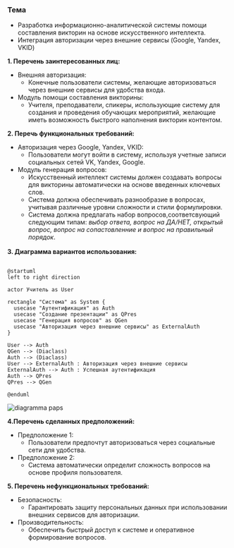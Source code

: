 ### Тема 
+ Разработка информационно-аналитической системы помощи составления викторин на основе искусственного интеллекта. 
+ Интеграция авторизации через внешние сервисы (Google, Yandex, VKID)

**1. Перечень заинтересованных лиц:**
+ Внешняя авторизация:
  - Конечные пользователи системы, желающие авторизоваться через внешние сервисы для удобства входа.
+ Модуль помощи составления викторины:
  - Учителя, преподаватели, спикеры, использующие систему для создания и проведения обучающих мероприятий, желающие иметь возможность быстрого наполнения викторин контентом.

**2. Перечь функциональных требований:** 
+ Авторизация через Google, Yandex, VKID:
  - Пользователи могут войти в систему, используя учетные записи социальных сетей VK, Yandex, Google.
+ Модуль генерация вопросов:
  - Искусственный интеллект системы должен создавать вопросы для викторины автоматически на основе введенных ключевых слов.
  - Система должна обеспечивать разнообразие в вопросах, учитывая различные уровни сложности и стили формулировки.
  - Система должна предлагать набор вопросов,соответсвующий следующим типам: _выбор ответа, вопрос на ДА/НЕТ, открытый вопрос, вопрос на сопастовленние и вопрос на правильный порядок_. 

**3. Диаграмма вариантов использования:** 
　

```PlantUML
 
@startuml
left to right direction

actor Учитель as User

rectangle "Система" as System {
  usecase "Аутентификация" as Auth
  usecase "Создание презентации" as QPres
  usecase "Генерация вопросов" as QGen
  usecase "Авторизация через внешние сервисы" as ExternalAuth
}

User --> Auth
QGen --> (Diaclass)
Auth --> (Diaclass)
User --> ExternalAuth : Авторизация через внешние сервисы
ExternalAuth --> Auth : Успешная аутентификация
Auth --> QPres
QPres --> QGen

@enduml
```
![diagramma paps](https://github.com/kmalahov/Software-Architecture/assets/55401680/9b65a7a4-420a-4feb-a9ae-c8ffe8bbf92f)

**4.Перечень сделанных предположений:**
+ Предположение 1:
  - Пользователи предпочтут авторизоваться через социальные сети для удобства.
+ Предположение 2:
  - Система автоматически определит сложность вопросов на основе профиля пользователя.

**5. Перечень нефункциональных требований:**
+ Безопасность:
  - Гарантировать защиту персональных данных при использовании внешних сервисов для авторизации.
+ Производительность:
  - Обеспечить быстрый доступ к системе и оперативное формирование вопросов.
